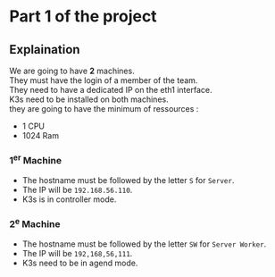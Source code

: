 # Part 1 of the project

## Explaination

We are going to have **2** machines.  
They must have the login of a member of the team.  
They need to have a dedicated IP on the eth1 interface.  
K3s need to be installed on both machines.  
they are going to have the minimum of ressources :  
- 1 CPU
- 1024 Ram

###  1<sup>er</sup> Machine
- The hostname must be followed by the letter `S` for `Server`.  
- The IP will be `192.168.56.110`.  
- K3s is in controller mode.

### 2<sup>e</sup> Machine
- The hostname must be followed by the letter `SW` for `Server Worker`.  
- The IP will be `192,168,56,111`.
- K3s need to be in agend mode.


<!-- You must install K3s on both machines:
• In the first one (Server), it will be installed in controller mode.
• In the second one (ServerWorker), in agent mode. -->